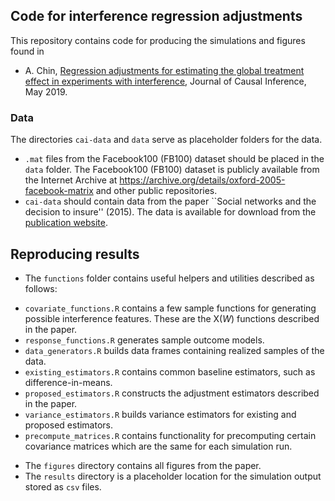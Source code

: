 ## Code for interference regression adjustments

This repository contains code for producing the simulations and figures found in 

* A. Chin, [Regression adjustments for estimating the global treatment effect in experiments with interference](https://www.degruyter.com/view/j/jci.ahead-of-print/jci-2018-0026/jci-2018-0026.xml), Journal of Causal Inference, May 2019.

### Data

The directories `cai-data` and `data` serve as placeholder folders for the data.

* `.mat` files from the Facebook100 (FB100) dataset should be placed in the `data` folder.  The Facebook100 (FB100) dataset is publicly available from the Internet Archive at https://archive.org/details/oxford-2005-facebook-matrix and other public repositories.
* `cai-data` should contain data from the paper ``Social networks and the decision to insure'' (2015).  The data is available for download from the [publication website](https://www.aeaweb.org/articles?id=10.1257/app.20130442).

## Reproducing results

* The `functions` folder contains useful helpers and utilities described as follows:

- `covariate_functions.R` contains a few sample functions for generating possible interference features.  These are the X(*W*) functions described in the paper.
- `response_functions.R` generates sample outcome models.
- `data_generators.R` builds data frames containing realized samples of the data.
- `existing_estimators.R` contains common baseline estimators, such as difference-in-means.
- `proposed_estimators.R` constructs the adjustment estimators described in the paper.
- `variance_estimators.R` builds variance estimators for existing and proposed estimators.
- `precompute_matrices.R` contains functionality for precomputing certain covariance matrices which are the same for each simulation run.

* The `figures` directory contains all figures from the paper.
* The `results` directory is a placeholder location for the simulation output stored as `csv` files.